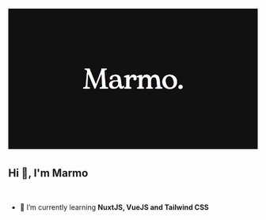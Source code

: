 <h1 align="center">
  <br>
    <img src="https://raw.githubusercontent.com/marmo42/marmo42/main/assets/github/images/cover.png">
  <br>
</h1>

## Hi 👋, I'm Marmo

&nbsp;

- 🌱 I’m currently learning **NuxtJS, VueJS and Tailwind CSS**

